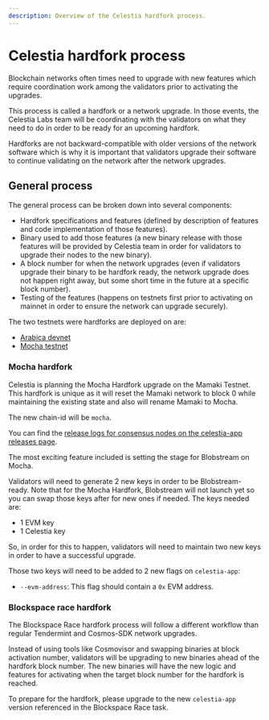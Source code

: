 ```yaml
---
description: Overview of the Celestia hardfork process.
---
```


# Celestia hardfork process

Blockchain networks often times need to upgrade with new features
which require coordination work among the validators prior to activating
the upgrades.

This process is called a hardfork or a network upgrade. In those events,
the Celestia Labs team will be coordinating with the validators on
what they need to do in order to be ready for an upcoming hardfork.

Hardforks are not backward-compatible with older versions of the network
software which is why it is important that validators upgrade their software
to continue validating on the network after the network upgrades.

## General process

The general process can be broken down into several components:

- Hardfork specifications and features (defined by description of features
  and code implementation of those features).
- Binary used to add those features (a new binary release with those features
  will be provided by Celestia team in order for validators to upgrade
  their nodes to the new binary).
- A block number for when the network upgrades (even if validators upgrade
  their binary to be hardfork ready, the network upgrade does not happen right
  away, but some short time in the future at a specific block number).
- Testing of the features (happens on testnets first prior to activating on
  mainnet in order to ensure the network can upgrade securely).

The two testnets were hardforks are deployed on are:

- [Arabica devnet](./arabica-devnet.md)
- [Mocha testnet](./mocha-testnet.md)

### Mocha hardfork

Celestia is planning the Mocha Hardfork upgrade on the Mamaki Testnet.
This hardfork is unique as it will reset the Mamaki network to block 0
while maintaining the existing state and also will rename Mamaki to Mocha.

The new chain-id will be `mocha`.

You can find the
[release logs for consensus nodes on the celestia-app releases page](https://github.com/celestiaorg/celestia-app/releases).

The most exciting feature included is setting the stage for Blobstream on Mocha.

Validators will need to generate 2 new keys in order to be Blobstream-ready.
Note that for the Mocha Hardfork, Blobstream will not launch yet so you
can swap those keys after for new ones if needed. The keys needed are:

- 1 EVM key
- 1 Celestia key

So, in order for this to happen, validators will need to maintain two
new keys in order to have a successful upgrade.

Those two keys will need to be added to 2 new flags on `celestia-app`:

- `--evm-address`: This flag should contain a `0x` EVM address.

### Blockspace race hardfork

The Blockspace Race hardfork process will follow
a different workflow than regular Tendermint and Cosmos-SDK
network upgrades.

Instead of using tools like Cosmovisor and swapping binaries at block
activation number, validators will be upgrading to new binaries
ahead of the hardfork block number. The new binaries will have
the new logic and features for activating when the target block
number for the hardfork is reached.

To prepare for the hardfork, please upgrade to the new `celestia-app`
version referenced in the Blockspace Race task.
